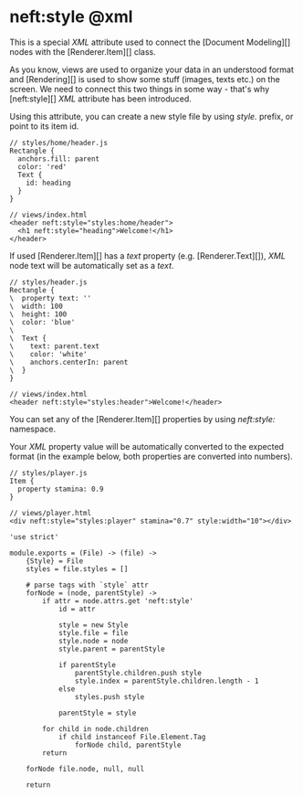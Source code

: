 neft:style @xml
==========

This is a special *XML* attribute used to connect the [Document Modeling][] nodes with
the [Renderer.Item][] class.

As you know, views are used to organize your data in an understood format and [Rendering][]
is used to show some stuff (images, texts etc.) on the screen. We need to connect this two
things in some way - that's why [neft:style][] *XML* attribute has been introduced.

Using this attribute, you can create a new style file by using *style.* prefix,
or point to its item id.

```
// styles/home/header.js
Rectangle {
  anchors.fill: parent
  color: 'red'
  Text {
  	id: heading
  }
}

// views/index.html
<header neft:style="styles:home/header">
  <h1 neft:style="heading">Welcome!</h1>
</header>
```

If used [Renderer.Item][] has a *text* property (e.g. [Renderer.Text][]),
*XML* node text will be automatically set as a *text*.

```
// styles/header.js
Rectangle {
\  property text: ''
\  width: 100
\  height: 100
\  color: 'blue'
\
\  Text {
\    text: parent.text
\    color: 'white'
\    anchors.centerIn: parent
\  }
}

// views/index.html
<header neft:style="styles:header">Welcome!</header>
```

You can set any of the [Renderer.Item][] properties by using *neft:style:* namespace.

Your *XML* property value will be automatically converted to the expected format
(in the example below, both properties are converted into numbers).

```
// styles/player.js
Item {
  property stamina: 0.9
}

// views/player.html
<div neft:style="styles:player" stamina="0.7" style:width="10"></div>
```

	'use strict'

	module.exports = (File) -> (file) ->
		{Style} = File
		styles = file.styles = []

		# parse tags with `style` attr
		forNode = (node, parentStyle) ->
			if attr = node.attrs.get 'neft:style'
				id = attr

				style = new Style
				style.file = file
				style.node = node
				style.parent = parentStyle

				if parentStyle
					parentStyle.children.push style
					style.index = parentStyle.children.length - 1
				else
					styles.push style

				parentStyle = style

			for child in node.children
				if child instanceof File.Element.Tag
					forNode child, parentStyle
			return

		forNode file.node, null, null

		return
